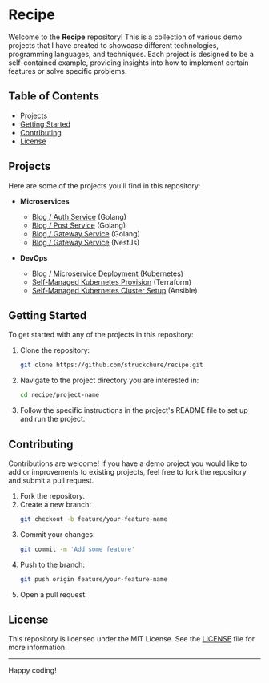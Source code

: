 # Recipe

Welcome to the **Recipe** repository! This is a collection of various demo projects that I have created to showcase different technologies, programming languages, and techniques. Each project is designed to be a self-contained example, providing insights into how to implement certain features or solve specific problems.

## Table of Contents

- [Projects](#projects)
- [Getting Started](#getting-started)
- [Contributing](#contributing)
- [License](#license)

## Projects

Here are some of the projects you'll find in this repository:

- **Microservices**

  - [Blog / Auth Service](./golang/blog-with-microservice/auth/) (Golang)
  - [Blog / Post Service](./golang/blog-with-microservice/posts/) (Golang)
  - [Blog / Gateway Service](./golang/blog-with-microservice/gateway/) (Golang)
  - [Blog / Gateway Service](./typescript/blog-gateway) (NestJs)

- **DevOps**
  - [Blog / Microservice Deployment](./k8s/blog-with-microservice/) (Kubernetes)
  - [Self-Managed Kubernetes Provision](./terraform/aws-self-managed-k8s/) (Terraform)
  - [Self-Managed Kubernetes Cluster Setup](./ansible/aws-self-managed-k8s/) (Ansible)

## Getting Started

To get started with any of the projects in this repository:

1. Clone the repository:

   ```sh
   git clone https://github.com/struckchure/recipe.git
   ```

2. Navigate to the project directory you are interested in:

   ```sh
   cd recipe/project-name
   ```

3. Follow the specific instructions in the project's README file to set up and run the project.

## Contributing

Contributions are welcome! If you have a demo project you would like to add or improvements to existing projects, feel free to fork the repository and submit a pull request.

1. Fork the repository.
2. Create a new branch:
   ```sh
   git checkout -b feature/your-feature-name
   ```
3. Commit your changes:
   ```sh
   git commit -m 'Add some feature'
   ```
4. Push to the branch:
   ```sh
   git push origin feature/your-feature-name
   ```
5. Open a pull request.

## License

This repository is licensed under the MIT License. See the [LICENSE](LICENSE) file for more information.

---

Happy coding!
